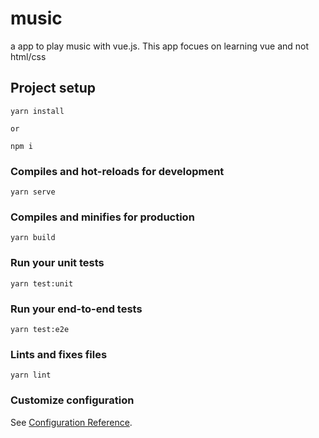 # music

a app to play music with vue.js. This app focues on learning vue and not html/css

## Project setup
```
yarn install

or

npm i
```

### Compiles and hot-reloads for development
```
yarn serve
```

### Compiles and minifies for production
```
yarn build
```

### Run your unit tests
```
yarn test:unit
```

### Run your end-to-end tests
```
yarn test:e2e
```

### Lints and fixes files
```
yarn lint
```

### Customize configuration
See [Configuration Reference](https://cli.vuejs.org/config/).
